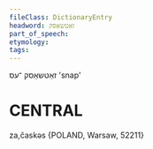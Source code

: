 ```yaml
---
fileClass: DictionaryEntry
headword: זאַטשאַסק
part_of_speech: 
etymology: 
tags: 
---
```

זאַטשאַסק
־עס
'snap'

CENTRAL
========

 
za,časkəs {POLAND, Warsaw, 52211}